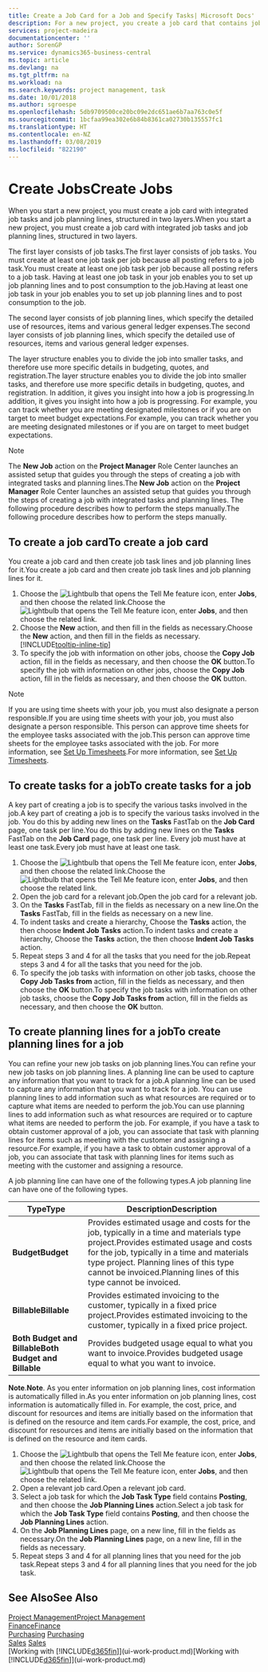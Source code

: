 ```yaml
---
title: Create a Job Card for a Job and Specify Tasks| Microsoft Docs'
description: For a new project, you create a job card that contains job tasks and planning lines, to help you manage progress and budgets.
services: project-madeira
documentationcenter: ''
author: SorenGP
ms.service: dynamics365-business-central
ms.topic: article
ms.devlang: na
ms.tgt_pltfrm: na
ms.workload: na
ms.search.keywords: project management, task
ms.date: 10/01/2018
ms.author: sgroespe
ms.openlocfilehash: 5db9709500ce20bc09e2dc651ae6b7aa763c0e5f
ms.sourcegitcommit: 1bcfaa99ea302e6b84b8361ca02730b135557fc1
ms.translationtype: HT
ms.contentlocale: en-NZ
ms.lasthandoff: 03/08/2019
ms.locfileid: "822190"
---
```

# <a name="create-jobs"></a><span data-ttu-id="c0c36-103">Create Jobs</span><span class="sxs-lookup"><span data-stu-id="c0c36-103">Create Jobs</span></span>
<span data-ttu-id="c0c36-104">When you start a new project, you must create a job card with integrated job tasks and job planning lines, structured in two layers.</span><span class="sxs-lookup"><span data-stu-id="c0c36-104">When you start a new project, you must create a job card with integrated job tasks and job planning lines, structured in two layers.</span></span>  

<span data-ttu-id="c0c36-105">The first layer consists of job tasks.</span><span class="sxs-lookup"><span data-stu-id="c0c36-105">The first layer consists of job tasks.</span></span> <span data-ttu-id="c0c36-106">You must create at least one job task per job because all posting refers to a job task.</span><span class="sxs-lookup"><span data-stu-id="c0c36-106">You must create at least one job task per job because all posting refers to a job task.</span></span> <span data-ttu-id="c0c36-107">Having at least one job task in your job enables you to set up job planning lines and to post consumption to the job.</span><span class="sxs-lookup"><span data-stu-id="c0c36-107">Having at least one job task in your job enables you to set up job planning lines and to post consumption to the job.</span></span>

<span data-ttu-id="c0c36-108">The second layer consists of job planning lines, which specify the detailed use of resources, items and various general ledger expenses.</span><span class="sxs-lookup"><span data-stu-id="c0c36-108">The second layer consists of job planning lines, which specify the detailed use of resources, items and various general ledger expenses.</span></span>

<span data-ttu-id="c0c36-109">The layer structure enables you to divide the job into smaller tasks, and therefore use more specific details in budgeting, quotes, and registration.</span><span class="sxs-lookup"><span data-stu-id="c0c36-109">The layer structure enables you to divide the job into smaller tasks, and therefore use more specific details in budgeting, quotes, and registration.</span></span> <span data-ttu-id="c0c36-110">In addition, it gives you insight into how a job is progressing.</span><span class="sxs-lookup"><span data-stu-id="c0c36-110">In addition, it gives you insight into how a job is progressing.</span></span> <span data-ttu-id="c0c36-111">For example, you can track whether you are meeting designated milestones or if you are on target to meet budget expectations.</span><span class="sxs-lookup"><span data-stu-id="c0c36-111">For example, you can track whether you are meeting designated milestones or if you are on target to meet budget expectations.</span></span>

> [!NOTE]  
>   <span data-ttu-id="c0c36-112">The **New Job** action on the **Project Manager** Role Center launches an assisted setup that guides you through the steps of creating a job with integrated tasks and planning lines.</span><span class="sxs-lookup"><span data-stu-id="c0c36-112">The **New Job** action on the **Project Manager** Role Center launches an assisted setup that guides you through the steps of creating a job with integrated tasks and planning lines.</span></span> <span data-ttu-id="c0c36-113">The following procedure describes how to perform the steps manually.</span><span class="sxs-lookup"><span data-stu-id="c0c36-113">The following procedure describes how to perform the steps manually.</span></span>

## <a name="to-create-a-job-card"></a><span data-ttu-id="c0c36-114">To create a job card</span><span class="sxs-lookup"><span data-stu-id="c0c36-114">To create a job card</span></span>
<span data-ttu-id="c0c36-115">You create a job card and then create job task lines and job planning lines for it.</span><span class="sxs-lookup"><span data-stu-id="c0c36-115">You create a job card and then create job task lines and job planning lines for it.</span></span>

1. <span data-ttu-id="c0c36-116">Choose the ![Lightbulb that opens the Tell Me feature](media/ui-search/search_small.png "Tell me what you want to do") icon, enter **Jobs**, and then choose the related link.</span><span class="sxs-lookup"><span data-stu-id="c0c36-116">Choose the ![Lightbulb that opens the Tell Me feature](media/ui-search/search_small.png "Tell me what you want to do") icon, enter **Jobs**, and then choose the related link.</span></span>  
2. <span data-ttu-id="c0c36-117">Choose the **New** action, and then fill in the fields as necessary.</span><span class="sxs-lookup"><span data-stu-id="c0c36-117">Choose the **New** action, and then fill in the fields as necessary.</span></span> [!INCLUDE[tooltip-inline-tip](includes/tooltip-inline-tip_md.md)]
3. <span data-ttu-id="c0c36-118">To specify the job with information on other jobs, choose the **Copy Job** action, fill in the fields as necessary, and then choose the **OK** button.</span><span class="sxs-lookup"><span data-stu-id="c0c36-118">To specify the job with information on other jobs, choose the **Copy Job** action, fill in the fields as necessary, and then choose the **OK** button.</span></span>

> [!NOTE]  
>   <span data-ttu-id="c0c36-119">If you are using time sheets with your job, you must also designate a person responsible.</span><span class="sxs-lookup"><span data-stu-id="c0c36-119">If you are using time sheets with your job, you must also designate a person responsible.</span></span> <span data-ttu-id="c0c36-120">This person can approve time sheets for the employee tasks associated with the job.</span><span class="sxs-lookup"><span data-stu-id="c0c36-120">This person can approve time sheets for the employee tasks associated with the job.</span></span> <span data-ttu-id="c0c36-121">For more information, see [Set Up Timesheets](projects-how-setup-time-sheets.md).</span><span class="sxs-lookup"><span data-stu-id="c0c36-121">For more information, see [Set Up Timesheets](projects-how-setup-time-sheets.md).</span></span>

## <a name="to-create-tasks-for-a-job"></a><span data-ttu-id="c0c36-122">To create tasks for a job</span><span class="sxs-lookup"><span data-stu-id="c0c36-122">To create tasks for a job</span></span>
<span data-ttu-id="c0c36-123">A key part of creating a job is to specify the various tasks involved in the job.</span><span class="sxs-lookup"><span data-stu-id="c0c36-123">A key part of creating a job is to specify the various tasks involved in the job.</span></span> <span data-ttu-id="c0c36-124">You do this by adding new lines on the **Tasks** FastTab on the **Job Card** page, one task per line.</span><span class="sxs-lookup"><span data-stu-id="c0c36-124">You do this by adding new lines on the **Tasks** FastTab on the **Job Card** page, one task per line.</span></span> <span data-ttu-id="c0c36-125">Every job must have at least one task.</span><span class="sxs-lookup"><span data-stu-id="c0c36-125">Every job must have at least one task.</span></span>

1. <span data-ttu-id="c0c36-126">Choose the ![Lightbulb that opens the Tell Me feature](media/ui-search/search_small.png "Tell me what you want to do") icon, enter **Jobs**, and then choose the related link.</span><span class="sxs-lookup"><span data-stu-id="c0c36-126">Choose the ![Lightbulb that opens the Tell Me feature](media/ui-search/search_small.png "Tell me what you want to do") icon, enter **Jobs**, and then choose the related link.</span></span>
2. <span data-ttu-id="c0c36-127">Open the job card for a relevant job.</span><span class="sxs-lookup"><span data-stu-id="c0c36-127">Open the job card for a relevant job.</span></span>
3. <span data-ttu-id="c0c36-128">On the **Tasks** FastTab, fill in the fields as necessary on a new line.</span><span class="sxs-lookup"><span data-stu-id="c0c36-128">On the **Tasks** FastTab, fill in the fields as necessary on a new line.</span></span>
4. <span data-ttu-id="c0c36-129">To indent tasks and create a hierarchy, Choose the **Tasks** action, the then choose **Indent Job Tasks** action.</span><span class="sxs-lookup"><span data-stu-id="c0c36-129">To indent tasks and create a hierarchy, Choose the **Tasks** action, the then choose **Indent Job Tasks** action.</span></span>
5. <span data-ttu-id="c0c36-130">Repeat steps 3 and 4 for all the tasks that you need for the job.</span><span class="sxs-lookup"><span data-stu-id="c0c36-130">Repeat steps 3 and 4 for all the tasks that you need for the job.</span></span>
6. <span data-ttu-id="c0c36-131">To specify the job tasks with information on other job tasks, choose the **Copy Job Tasks from** action, fill in the fields as necessary, and then choose the **OK** button.</span><span class="sxs-lookup"><span data-stu-id="c0c36-131">To specify the job tasks with information on other job tasks, choose the **Copy Job Tasks from** action, fill in the fields as necessary, and then choose the **OK** button.</span></span>

## <a name="to-create-planning-lines-for-a-job"></a><span data-ttu-id="c0c36-132">To create planning lines for a job</span><span class="sxs-lookup"><span data-stu-id="c0c36-132">To create planning lines for a job</span></span>
<span data-ttu-id="c0c36-133">You can refine your new job tasks on job planning lines.</span><span class="sxs-lookup"><span data-stu-id="c0c36-133">You can refine your new job tasks on job planning lines.</span></span> <span data-ttu-id="c0c36-134">A planning line can be used to capture any information that you want to track for a job.</span><span class="sxs-lookup"><span data-stu-id="c0c36-134">A planning line can be used to capture any information that you want to track for a job.</span></span> <span data-ttu-id="c0c36-135">You can use planning lines to add information such as what resources are required or to capture what items are needed to perform the job.</span><span class="sxs-lookup"><span data-stu-id="c0c36-135">You can use planning lines to add information such as what resources are required or to capture what items are needed to perform the job.</span></span> <span data-ttu-id="c0c36-136">For example, if you have a task to obtain customer approval of a job, you can associate that task with planning lines for items such as meeting with the customer and assigning a resource.</span><span class="sxs-lookup"><span data-stu-id="c0c36-136">For example, if you have a task to obtain customer approval of a job, you can associate that task with planning lines for items such as meeting with the customer and assigning a resource.</span></span>  

<span data-ttu-id="c0c36-137">A job planning line can have one of the following types.</span><span class="sxs-lookup"><span data-stu-id="c0c36-137">A job planning line can have one of the following types.</span></span>  

| <span data-ttu-id="c0c36-138">Type</span><span class="sxs-lookup"><span data-stu-id="c0c36-138">Type</span></span> | <span data-ttu-id="c0c36-139">Description</span><span class="sxs-lookup"><span data-stu-id="c0c36-139">Description</span></span> |
| --- | --- |
| <span data-ttu-id="c0c36-140">**Budget**</span><span class="sxs-lookup"><span data-stu-id="c0c36-140">**Budget**</span></span> |<span data-ttu-id="c0c36-141">Provides estimated usage and costs for the job, typically in a time and materials type project.</span><span class="sxs-lookup"><span data-stu-id="c0c36-141">Provides estimated usage and costs for the job, typically in a time and materials type project.</span></span> <span data-ttu-id="c0c36-142">Planning lines of this type cannot be invoiced.</span><span class="sxs-lookup"><span data-stu-id="c0c36-142">Planning lines of this type cannot be invoiced.</span></span> |
| <span data-ttu-id="c0c36-143">**Billable**</span><span class="sxs-lookup"><span data-stu-id="c0c36-143">**Billable**</span></span> |<span data-ttu-id="c0c36-144">Provides estimated invoicing to the customer, typically in a fixed price project.</span><span class="sxs-lookup"><span data-stu-id="c0c36-144">Provides estimated invoicing to the customer, typically in a fixed price project.</span></span> |
| <span data-ttu-id="c0c36-145">**Both Budget and Billable**</span><span class="sxs-lookup"><span data-stu-id="c0c36-145">**Both Budget and Billable**</span></span> |<span data-ttu-id="c0c36-146">Provides budgeted usage equal to what you want to invoice.</span><span class="sxs-lookup"><span data-stu-id="c0c36-146">Provides budgeted usage equal to what you want to invoice.</span></span> |

<span data-ttu-id="c0c36-147">**Note**.</span><span class="sxs-lookup"><span data-stu-id="c0c36-147">**Note**.</span></span> <span data-ttu-id="c0c36-148">As you enter information on job planning lines, cost information is automatically filled in.</span><span class="sxs-lookup"><span data-stu-id="c0c36-148">As you enter information on job planning lines, cost information is automatically filled in.</span></span> <span data-ttu-id="c0c36-149">For example, the cost, price, and discount for resources and items are initially based on the information that is defined on the resource and item cards.</span><span class="sxs-lookup"><span data-stu-id="c0c36-149">For example, the cost, price, and discount for resources and items are initially based on the information that is defined on the resource and item cards.</span></span>

1. <span data-ttu-id="c0c36-150">Choose the ![Lightbulb that opens the Tell Me feature](media/ui-search/search_small.png "Tell me what you want to do") icon, enter **Jobs**, and then choose the related link.</span><span class="sxs-lookup"><span data-stu-id="c0c36-150">Choose the ![Lightbulb that opens the Tell Me feature](media/ui-search/search_small.png "Tell me what you want to do") icon, enter **Jobs**, and then choose the related link.</span></span>
2. <span data-ttu-id="c0c36-151">Open a relevant job card.</span><span class="sxs-lookup"><span data-stu-id="c0c36-151">Open a relevant job card.</span></span>
3. <span data-ttu-id="c0c36-152">Select a job task for which the **Job Task Type** field contains **Posting**, and then choose the **Job Planning Lines** action.</span><span class="sxs-lookup"><span data-stu-id="c0c36-152">Select a job task for which the **Job Task Type** field contains **Posting**, and then choose the **Job Planning Lines** action.</span></span>  
4. <span data-ttu-id="c0c36-153">On the **Job Planning Lines** page, on a new line, fill in the fields as necessary.</span><span class="sxs-lookup"><span data-stu-id="c0c36-153">On the **Job Planning Lines** page, on a new line, fill in the fields as necessary.</span></span>
5. <span data-ttu-id="c0c36-154">Repeat steps 3 and 4 for all planning lines that you need for the job task.</span><span class="sxs-lookup"><span data-stu-id="c0c36-154">Repeat steps 3 and 4 for all planning lines that you need for the job task.</span></span>

## <a name="see-also"></a><span data-ttu-id="c0c36-155">See Also</span><span class="sxs-lookup"><span data-stu-id="c0c36-155">See Also</span></span>
[<span data-ttu-id="c0c36-156">Project Management</span><span class="sxs-lookup"><span data-stu-id="c0c36-156">Project Management</span></span>](projects-manage-projects.md)  
[<span data-ttu-id="c0c36-157">Finance</span><span class="sxs-lookup"><span data-stu-id="c0c36-157">Finance</span></span>](finance.md)  
<span data-ttu-id="c0c36-158">[Purchasing](purchasing-manage-purchasing.md)       </span><span class="sxs-lookup"><span data-stu-id="c0c36-158">[Purchasing](purchasing-manage-purchasing.md)       </span></span>  
<span data-ttu-id="c0c36-159">[Sales](sales-manage-sales.md)    </span><span class="sxs-lookup"><span data-stu-id="c0c36-159">[Sales](sales-manage-sales.md)    </span></span>  
<span data-ttu-id="c0c36-160">[Working with [!INCLUDE[d365fin](includes/d365fin_md.md)]](ui-work-product.md)</span><span class="sxs-lookup"><span data-stu-id="c0c36-160">[Working with [!INCLUDE[d365fin](includes/d365fin_md.md)]](ui-work-product.md)</span></span>  
